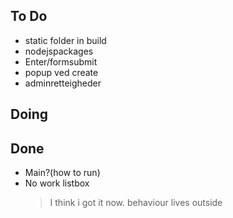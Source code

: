 ## To Do

- static folder in build
- nodejspackages
- Enter/formsubmit
- popup ved create
- adminretteigheder

## Doing


## Done

- Main?(how to run)
- No work listbox
    > I think i got it now. behaviour lives outside
